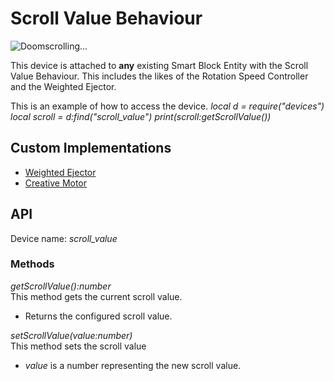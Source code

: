 # Scroll Value Behaviour

![Doomscrolling...](block:create:rotation_speed_controller)

This device is attached to **any** existing Smart Block Entity with the Scroll Value Behaviour. This includes the likes of the Rotation Speed Controller and the Weighted Ejector.

This is an example of how to access the device.
*local d = require("devices")*
*local scroll = d:find("scroll_value")*
*print(scroll:getScrollValue())*

## Custom Implementations
- [Weighted Ejector](custom/ejector_scroll_value.md)
- [Creative Motor](custom/creative_motor_scroll_value.md)

## API
Device name: *scroll_value*

### Methods
*getScrollValue():number*  
This method gets the current scroll value.
- Returns the configured scroll value.

*setScrollValue(value:number)*  
This method sets the scroll value
- *value* is a number representing the new scroll value.